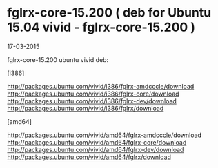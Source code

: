 fglrx-core-15.200 ( deb for Ubuntu 15.04 vivid - fglrx-core-15.200 )
=================

17-03-2015

fglrx-core-15.200 ubuntu vivid deb:

[i386]

http://packages.ubuntu.com/vivid/i386/fglrx-amdcccle/download
http://packages.ubuntu.com/vivid/i386/fglrx-core/download
http://packages.ubuntu.com/vivid/i386/fglrx-dev/download
http://packages.ubuntu.com/vivid/i386/fglrx/download

[amd64]

http://packages.ubuntu.com/vivid/amd64/fglrx-amdcccle/download
http://packages.ubuntu.com/vivid/amd64/fglrx-core/download
http://packages.ubuntu.com/vivid/amd64/fglrx-dev/download
http://packages.ubuntu.com/vivid/amd64/fglrx/download
